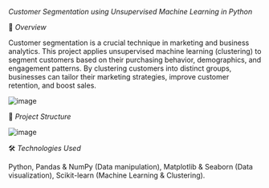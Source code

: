 _Customer Segmentation using Unsupervised Machine Learning in Python_

📌 *Overview*

Customer segmentation is a crucial technique in marketing and business analytics.
This project applies unsupervised machine learning (clustering) to segment customers based on their purchasing behavior, demographics, and engagement patterns.
By clustering customers into distinct groups, businesses can tailor their marketing strategies, improve customer retention, and boost sales.

![image](https://github.com/user-attachments/assets/055080b3-2d1f-4f1c-86a2-aff3c873cfe0)


📂 _Project Structure_

![image](https://github.com/user-attachments/assets/3288eb29-0362-4bc7-bba8-07712d9b1bf9)

🛠️ _Technologies Used_

Python,
Pandas & NumPy (Data manipulation),
Matplotlib & Seaborn (Data visualization),
Scikit-learn (Machine Learning & Clustering).
